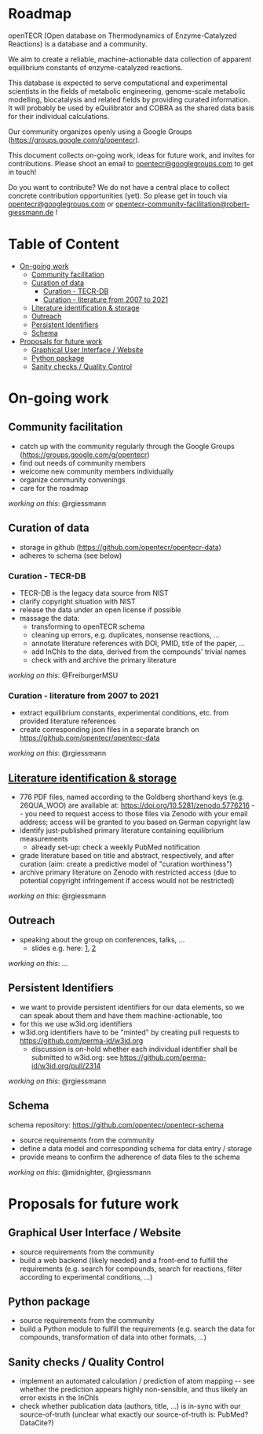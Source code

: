 # Roadmap

openTECR (Open database on Thermodynamics of Enzyme-Catalyzed Reactions) is a database and a community.

We aim to create a reliable, machine-actionable data collection of apparent equilibrium constants of enzyme-catalyzed reactions.

This database is expected to serve computational and experimental scientists in the fields of metabolic engineering, genome-scale metabolic modelling, biocatalysis and related fields by providing curated information. It will probably be used by eQuilibrator and COBRA as the shared data basis for their individual calculations.

Our community organizes openly using a Google Groups (https://groups.google.com/g/opentecr).

This document collects on-going work, ideas for future work, and invites for contributions. Please shoot an email to opentecr@googlegroups.com to get in touch!

Do you want to contribute? We do not have a central place to collect concrete contribution opportunities (yet). So please get in touch via opentecr@googlegroups.com or opentecr-community-facilitation@robert-giessmann.de !


# Table of Content

- [On-going work](#on-going-work)
  * [Community facilitation](#community-facilitation)
  * [Curation of data](#curation-of-data)
    + [Curation - TECR-DB](#curation---tecr-db)
    + [Curation - literature from 2007 to 2021](#curation---literature-from-2007-to-2021)
  * [Literature identification & storage](#-literature-identification---storage---roadmap-literature-identification-and-storagemd-)
  * [Outreach](#outreach)
  * [Persistent Identifiers](#persistent-identifiers)
  * [Schema](#schema)
- [Proposals for future work](#proposals-for-future-work)
  * [Graphical User Interface / Website](#graphical-user-interface---website)
  * [Python package](#python-package)
  * [Sanity checks / Quality Control](#sanity-checks---quality-control)


# On-going work

## Community facilitation

* catch up with the community regularly through the Google Groups (https://groups.google.com/g/opentecr)
* find out needs of community members
* welcome new community members individually
* organize community convenings
* care for the roadmap

_working on this_: @rgiessmann


## Curation of data

* storage in github (https://github.com/opentecr/opentecr-data)
* adheres to schema (see below)


### Curation - TECR-DB

* TECR-DB is the legacy data source from NIST 
* clarify copyright situation with NIST
* release the data under an open license if possible
* massage the data:
  * transforming to openTECR schema
  * cleaning up errors, e.g. duplicates, nonsense reactions, ...
  * annotate literature references with DOI, PMID, title of the paper, ...
  * add InChIs to the data, derived from the compounds' trivial names
  * check with and archive the primary literature

_working on this_: @FreiburgerMSU 


### Curation - literature from 2007 to 2021

* extract equilibrium constants, experimental conditions, etc. from provided literature references
* create corresponding json files in a separate branch on https://github.com/opentecr/opentecr-data

_working on this_: @rgiessmann


## [Literature identification & storage](./roadmap/literature_identification_and_storage.md)

* 776 PDF files, named according to the Goldberg shorthand keys (e.g. 26QUA_WOO) are available at: https://doi.org/10.5281/zenodo.5776216 -- you need to request access to those files via Zenodo with your email address; access will be granted to you based on German copyright law
* identify just-published primary literature containing equilibrium measurements
  * already set-up: check a weekly PubMed notification
* grade literature based on title and abstract, respectively, and after curation (aim: create a predictive model of "curation worthiness")
* archive primary literature on Zenodo with restricted access (due to potential copyright infringement if access would not be restricted)

_working on this_: @rgiessmann


## Outreach

* speaking about the group on conferences, talks, ...
  * slides e.g. here: [1](https://doi.org/10.5281/zenodo.5355130), [2](https://doi.org/10.5281/zenodo.5566376)

_working on this_: ...


## Persistent Identifiers

* we want to provide persistent identifiers for our data elements, so we can speak about them and have them machine-actionable, too
* for this we use w3id.org identifiers 
* w3id.org identifiers have to be "minted" by creating pull requests to https://github.com/perma-id/w3id.org
  * discussion is on-hold whether each individual identifier shall be submitted to w3id.org: see https://github.com/perma-id/w3id.org/pull/2314

_working on this_: @rgiessmann

## Schema

schema repository: https://github.com/opentecr/opentecr-schema

* source requirements from the community
* define a data model and corresponding schema for data entry / storage
* provide means to confirm the adherence of data files to the schema

_working on this_: @midnighter, @rgiessmann


# Proposals for future work

## Graphical User Interface / Website

* source requirements from the community
* build a web backend (likely needed) and a front-end to fulfill the requirements (e.g. search for compounds, search for reactions, filter according to experimental conditions, ...)


## Python package

* source requirements from the community
* build a Python module to fulfill the requirements (e.g. search the data for compounds, transformation of data into other formats, ...)


## Sanity checks / Quality Control

* implement an automated calculation / prediction of atom mapping -- see whether the prediction appears highly non-sensible, and thus likely an error exists in the InChIs
* check whether publication data (authors, title, ...) is in-sync with our source-of-truth (unclear what exactly our source-of-truth is: PubMed? DataCite?)

